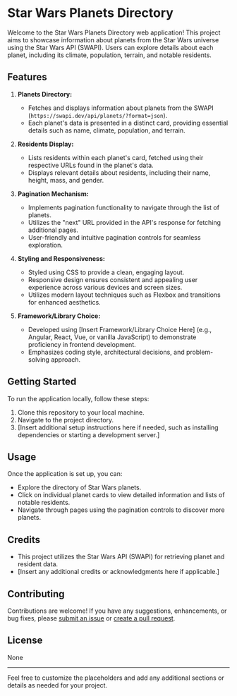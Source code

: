 # Star Wars Planets Directory

Welcome to the Star Wars Planets Directory web application! This project aims to showcase information about planets from the Star Wars universe using the Star Wars API (SWAPI). Users can explore details about each planet, including its climate, population, terrain, and notable residents.

## Features

1. **Planets Directory:**
   - Fetches and displays information about planets from the SWAPI (`https://swapi.dev/api/planets/?format=json`).
   - Each planet's data is presented in a distinct card, providing essential details such as name, climate, population, and terrain.

2. **Residents Display:**
   - Lists residents within each planet's card, fetched using their respective URLs found in the planet's data.
   - Displays relevant details about residents, including their name, height, mass, and gender.

3. **Pagination Mechanism:**
   - Implements pagination functionality to navigate through the list of planets.
   - Utilizes the "next" URL provided in the API's response for fetching additional pages.
   - User-friendly and intuitive pagination controls for seamless exploration.

4. **Styling and Responsiveness:**
   - Styled using CSS to provide a clean, engaging layout.
   - Responsive design ensures consistent and appealing user experience across various devices and screen sizes.
   - Utilizes modern layout techniques such as Flexbox and transitions for enhanced aesthetics.

5. **Framework/Library Choice:**
   - Developed using [Insert Framework/Library Choice Here] (e.g., Angular, React, Vue, or vanilla JavaScript) to demonstrate proficiency in frontend development.
   - Emphasizes coding style, architectural decisions, and problem-solving approach.

## Getting Started

To run the application locally, follow these steps:

1. Clone this repository to your local machine.
2. Navigate to the project directory.
3. [Insert additional setup instructions here if needed, such as installing dependencies or starting a development server.]

## Usage

Once the application is set up, you can:

- Explore the directory of Star Wars planets.
- Click on individual planet cards to view detailed information and lists of notable residents.
- Navigate through pages using the pagination controls to discover more planets.

## Credits

- This project utilizes the Star Wars API (SWAPI) for retrieving planet and resident data.
- [Insert any additional credits or acknowledgments here if applicable.]

## Contributing

Contributions are welcome! If you have any suggestions, enhancements, or bug fixes, please [submit an issue](link_to_issues) or [create a pull request](link_to_pull_requests).

## License

None

---

Feel free to customize the placeholders and add any additional sections or details as needed for your project.
